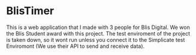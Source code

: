 # BlisTimer

This is a web application that I made with 3 people for Blis Digital. We won the Blis Student award with this project. The test enviroment of the project is taken down, so it wont run unless you connect it to the Simplicate test Enviromont (We use their API to send and receive data).  
